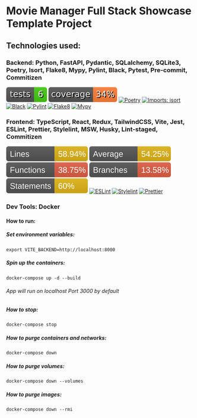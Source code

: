 # Movie Manager Full Stack Showcase Template Project

## Technologies used:

### Backend: Python, FastAPI, Pydantic, SQLalchemy, SQLite3, Poetry, Isort, Flake8, Mypy, Pylint, Black, Pytest, Pre-commit, Commitizen

![pytest](backend/movies_backend/badges/tests.svg)
![coverage](backend/movies_backend/badges/coverage.svg)
[![Poetry](https://img.shields.io/endpoint?url=https://python-poetry.org/badge/v0.json)](https://python-poetry.org/)
[![Imports: isort](https://img.shields.io/badge/%20imports-isort-%231674b1?style=flat&labelColor=ef8336)](https://pycqa.github.io/isort/)
[![Black](https://img.shields.io/badge/code%20style-black-000000.svg)](https://github.com/psf/black)
[![Pylint](https://img.shields.io/badge/linting-pylint-brightgreen)](https://pylint.pycqa.org/en/latest/)
[![Flake8](https://img.shields.io/badge/flake8-passed-brightgreen)](https://flake8.pycqa.org/en/latest/)
[![Mypy](https://img.shields.io/badge/mypy-passed-brightgreen)](http://mypy-lang.org/)

### Frontend: TypeScript, React, Redux, TailwindCSS, Vite, Jest, ESLint, Prettier, Stylelint, MSW, Husky, Lint-staged, Commitizen

![Jest Lines Coverage](frontend/movies_frontend/badges/lines.svg)
![Jest Average Coverage](frontend/movies_frontend/badges/average.svg)
![Jest Functions Coverage](frontend/movies_frontend/badges/functions.svg)
![Jest Branches Coverage](frontend/movies_frontend/badges/branches.svg)
![Jest Statements Coverage](frontend/movies_frontend/badges/statements.svg)
[![ESLint](https://img.shields.io/badge/ESLint-4B32C3?logo=eslint&logoColor=white)](https://eslint.org/)
[![Stylelint](https://img.shields.io/badge/stylelint-4B32C3?logo=stylelint&logoColor=white)](https://stylelint.io/)
[![Prettier](https://img.shields.io/badge/Prettier-ff69b4?logo=prettier&logoColor=white)](https://prettier.io/)

### Dev Tools: Docker

#### How to run:

##### Set environment variables:

    export VITE_BACKEND=http://localhost:8000

##### Spin up the containers:

    docker-compose up -d --build

###### App will run on localhost Port 3000 by default

##### How to stop:

    docker-compose stop

##### How to purge containers and networks:

    docker-compose down

##### How to purge volumes:

    docker-compose down --volumes

##### How to purge images:

    docker-compose down --rmi
